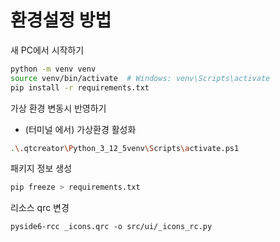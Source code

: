 # 환경설정 방법

새 PC에서 시작하기

```sh
python -m venv venv
source venv/bin/activate  # Windows: venv\Scripts\activate
pip install -r requirements.txt
```

가상 환경 변동시 반영하기

- (터미널 에서) 가상환경 활성화

```bash
.\.qtcreator\Python_3_12_5venv\Scripts\activate.ps1
```

패키지 정보 생성

```bash
pip freeze > requirements.txt
```

리소스 qrc 변경

```
pyside6-rcc _icons.qrc -o src/ui/_icons_rc.py
```
